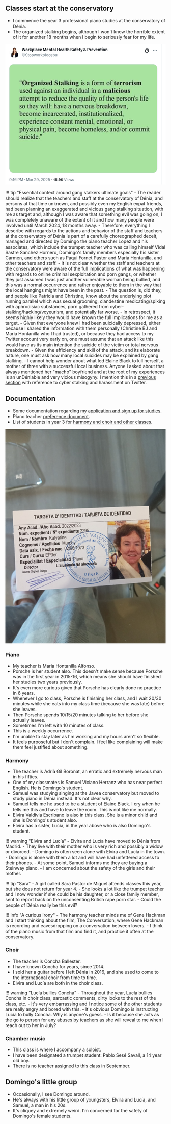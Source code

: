 ## Classes start at the conservatory

- I commence the year 3 professional piano studies at the conservatory of Dénia.
- The organized stalking begins, although I won't know the horrible extent of it for another 18 months when I begin to seriously fear for my life.

![Organized stalking](../../content/images/organized-stalking.png)

!!! tip "Essential context around gang stalkers ultimate goals"
    - The reader should realize that the teachers and staff at the conservatory of Dénia, and persons at that time unknown, and possibly even my English expat friends, had been planning an exaggerated and vicious gang stalking situation, with me as target and, although I was aware that something evil was going on, I was completely unaware of the extent of it and how many people were involved until March 2024, 18 months away.
    - Therefore, everything I describe with regards to the actions and behavior of the staff and teachers at the conservatory of Dénia is part of a carefully choreographed deceit, managed and directed by Domingo the piano teacher Lopez and his associates, which include the trumpet teacher who was calling himself Vidal Sastre Sanchez Hornero, Domingo's family members especially his sister Carmen, and others such as Paqui Fornet Pastor and Maria Hontanilla, and other teachers and staff.
    - It is not clear whether the staff and teachers at the conservatory were aware of the full implications of what was happening with regards to online criminal sexploitation and porn gangs, or whether they just assumed I was just another vulnerable woman being bullied, and this was a normal occurrence and rather enjoyable to them in the way that the local hangings might have been in the past.
    - The question is, did they, and people like Patricia and Christine, know about the underlying plot running parallel which was sexual grooming, clandestine medicating/spiking with aphrodisiac substances, porn gathered from cyber-stalking/hacking/voyeurism, and potentially far worse. 
    - In retrospect, it seems highly likely they would have known the full implications for me as a target.
    - Given that everyone knew I had been suicidally depressed, either because I shared the information with them personally (Christine BJ and Maria Hontanilla who I had trusted), or because they had access to my Twitter account very early on, one must assume that an attack like this would have as its main intention the suicide of the victim or total nervous breakdown.
    - Given the efficiency and skill of the attack, and its elaborate nature, one must ask how many local suicides may be explained by gang stalking.
    - I cannot help wonder about what led Elaine Black to kill herself, a mother of three with a successful local business. Anyone I asked about that always mentioned her "macho" boyfriend and at the root of my experiences is an unDéniable and very vicious misogyny. I mention this in a [previous section](../2021/july.md#elaine-black) with reference to cyber stalking and harassment on Twitter.

## Documentation

- Some documentation regarding my [application and sign up for studies](../../content/documents/papeles-conservatorio/2022-3/application/signing-up.zip).
- Piano teacher [preference document](../../content/documents/papeles-conservatorio/2022-3/Formulari%20tria%20professorat%2022-23.pdf).
- List of students in year 3 for [harmony and choir and other classes](../../content/documents/papeles-conservatorio/2022-3/22-23%20HORARI%20a%2009.09.22%20PROVISIONAL%20PROFESSIONAL.pdf).

![Conservatory identity card](../../content/images/foto-carnet-22-23.jpg)

### Piano

- My teacher is Maria Hontanilla Alfonso. 
- Porsche  is her student also. This doesn't make sense because Porsche was in the first year in 2015-16, which means she should have finished her studies two years previously.
- It's even more curious given that Porsche has clearly done no practice in 6 years.
- Whenever I go to class, Porsche is finishing her class, and I wait 20/30 minutes while she eats into my class time (because she was late) before she leaves. 
- Then Porsche spends 10/15/20 minutes talking to her before she actually leaves. 
- Sometimes I'm left with 10 minutes of class. 
- This is a weekly occurrence. 
- I'm unable to stay later as I'm working and my hours aren't so flexible.
- It feels purposeful but I don't complain. I feel like complaining will make them feel justified about something.

### Harmony

- The teacher is Adrià Gil Boronat, an erratic and extremely nervous man in his fifties.
- One of my classmates is Samuel Viciano Herranz who has near perfect English. He is Domingo's student.
- Samuel was studying singing at the Javea conservatory but moved to study piano in Dénia instead. It's not clear why.
- Samuel tells me he used to be a student of Elaine Black. I cry when he tells me this and have to leave the room. This is not like me normally.
- Elvira Valdivia Escribano is also in this class. She is a minor child and she is Domingo's student also.
- Elvira has a sister, Lucía, in the year above who is also Domingo's student.

!!! warning "Elvira and Lucía"
    - Elvira and Lucía have moved to Dénia from Madrid.
    - They live with their mother who is very rich and possibly a widow or divorced.
    - Domingo is often seen alone with Elvira and Lucía in the town.
    - Domingo is alone with them a lot and will have had unfettered access to their phones.
    - At some point, Samuel informs me they are buying a Steinway piano.
    - I am concerned about the safety of the girls and their mother.

!!! tip "Sara"
    - A girl called Sara Pastor de Miguel attends classes this year, but she does not return for year 4.
    - She looks a lot like the trumpet teacher and I now wonder if she could be his daughter, or a close family member, sent to report back on the unconsenting British rape porn star.
    - Could the people of Dénia really be this evil?

!!! info "A curious irony"
    - The harmony teacher minds me of Gene Hackman and I start thinking about the film, The Conversation, where Gene Hackman is recording and eavesdropping on a conversation between lovers.
    - I think of the piano music from that film and find it, and practice it often at the conservatory.

### Choir

- The teacher is Concha Ballester.
- I have known Concha for years, since 2014.
- I sold her a guitar before I left Dénia in 2016, and she used to come to the international choir from time to time.
- Elvira and Lucía are both in the choir class.

!!! warning "Lucía bullies Concha"
    - Throughout the year, Lucía bullies Concha in choir class; sarcastic comments, dirty looks to the rest of the class, etc.
    - It's very embarrassing and I notice some of the other students are really angry and bored with this.
    - It's obvious Domingo is instructing Lucía to bully Concha. Why is anyone's guess.
    - Is it because she acts as the go to person for any abuses by teachers as she will reveal to me when I reach out to her in July?

### Chamber music

- This class is where I accompany a soloist.
- I have been designated a trumpet student: Pablo Sesé Savall, a 14 year old boy.
- There is no teacher assigned to this class in September.

## Domingo's little group

- Occasionally, I see Domingo around. 
- He's always with his little group of youngsters, Elvira and Lucía, and Samuel, a man in his 20s.
- It's cliquey and extremely weird. I'm concerned for the safety of Domingo's female students.
